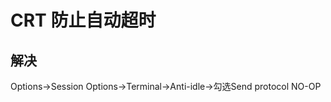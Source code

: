 # CRT 防止自动超时

## 解决

Options->Session Options->Terminal->Anti-idle->勾选Send protocol NO-OP



<comment/>